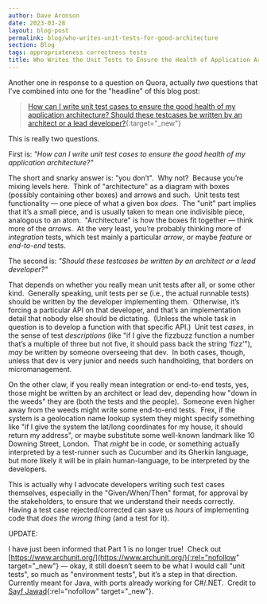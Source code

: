 ```yaml
---
author: Dave Aronson
date: 2023-03-28
layout: blog-post
permalink: blog/who-writes-unit-tests-for-good-architecture
section: Blog
tags: appropriateness correctness tests
title: Who Writes the Unit Tests to Ensure the Health of Application Architecture?
---
```


Another one in response to a question on Quora,
actually _two_ questions
that I've combined into one
for the "headline" of this blog post:

> [How can I write unit test cases to ensure the good health of my application architecture? Should these testcases be written by an architect or a lead developer?](https://gauravgaur.quora.com/How-to-write-unit-test-cases-to-ensure-the-good-health-of-my-application-architecture-Should-these-testcases-be-written){:target="_new"}

This is really two questions.

First is:
*"How can I write unit test cases to ensure the good health of my application architecture?"*

The short and snarky answer is: "you don’t".&nbsp;
Why not?&nbsp;
Because you’re mixing levels here.&nbsp;
Think of "architecture" as a diagram with boxes
(possibly containing other boxes) and arrows and such.&nbsp;
Unit tests test functionality —
one piece of what a given box *does*.&nbsp;
The "unit" part implies that it’s a small piece,
and is usually taken to mean one indivisible piece,
analogous to an atom.&nbsp;
"Architecture" is how the boxes fit together —
think more of the *arrows*.&nbsp;
At the very least, you’re probably thinking more of *integration* tests,
which test mainly a particular *arrow*,
or maybe *feature* or *end-to-end* tests.

The second is:
*"Should these testcases be written by an architect or a lead developer?"*

That depends on whether you really mean unit tests after all,
or some other kind.&nbsp;
Generally speaking, unit tests per se
(i.e., the actual runnable tests)
should be written by the developer implementing them.&nbsp;
Otherwise, it’s forcing a particular API on that developer,
and that’s an implementation detail that nobody else should be dictating.&nbsp;
(Unless the whole task in question is
to develop a function with that specific API.)&nbsp;
Unit test *cases*,
in the sense of test *descriptions*
(like "if I give the fizzbuzz function
a number that’s a multiple of three but not five,
it should pass back the string ‘fizz’"),
*may* be written by someone overseeing that dev.&nbsp;
In both cases, though,
unless that dev is very junior and needs such handholding,
that borders on micromanagement.

On the other claw, if you really mean integration or end-to-end tests,
yes, those might be written by an architect or lead dev,
depending how "down in the weeds" they are
(both the tests and the people).&nbsp;
Someone even higher away from the weeds
might write some end-to-end tests.&nbsp;
Frex, if the system is a geolocation name lookup system
they might specify something like
"if I give the system the lat/long coordinates for my house,
it should return my address",
or maybe substitute some well-known landmark like
10 Downing Street, London.&nbsp;
That *might* be in code,
or something actually interpreted by a test-runner
such as Cucumber and its Gherkin language,
but more likely it will be in plain human-language,
to be interpreted by the developers.

This is actually why I advocate
developers writing such test cases themselves,
especially in the "Given/When/Then" format,
for approval by the stakeholders,
to ensure that we understand their needs correctly.&nbsp;
Having a test case rejected/corrected
can save us *hours* of
implementing code that *does the wrong thing* (and a test for it).

UPDATE:

I have just been informed that Part 1 is no longer true!&nbsp;
Check out
[https://www.archunit.org/](https://www.archunit.org/){:rel="nofollow" target="_new"} —
okay, it still doesn’t seem to be
what I would call "unit tests",
so much as "environment tests",
but it’s a step in that direction.&nbsp;
Currently meant for Java,
with ports already working for C#/.NET.&nbsp;
Credit to [Sayf Jawad](https://www.linkedin.com/in/sayf-jawad-218364a/){:rel="nofollow" target="_new"}.
